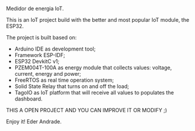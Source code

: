 
Medidor de energia IoT.

This is an IoT project build with the better and most popular IoT module, the ESP32.

The project is built based on:

- Arduino IDE as development tool;
- Framework ESP-IDF;
- ESP32 DevkitC v1;
- PZEM004T-100A as energy module that collects values: voltage, current, energy and power;
- FreeRTOS as real time operation system;
- Solid State Relay that turns on and off the load;
- TagoIO as IoT platform that will receive all values to populates the dashboard.

THIS A OPEN PROJECT AND YOU CAN IMPROVE IT OR MODIFY ;)

Enjoy it!
Eder Andrade.
